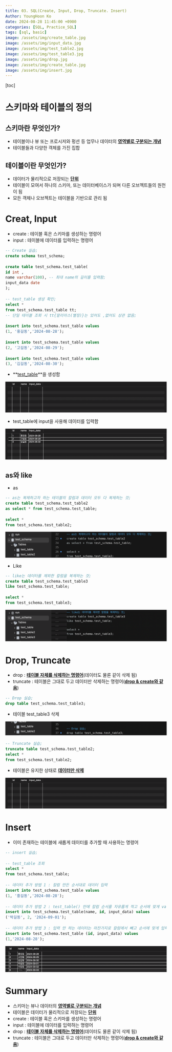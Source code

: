 ```yaml
---
title: 03. SQL(Create, Input, Drop, Truncate. Insert)
Author: YoungHoon Ko
date: 2024-08-28 11:45:00 +0900
categories: [SQL, Practice_SQL]
tags: [sql, basic]
image: /assets/img/create_table.jpg
image: /assets/img/input_data.jpg
image: /assets/img/test_table2.jpg
image: /assets/img/test_table3.jpg
image: /assets/img/drop.jpg
image: /assets/img/create_table.jpg
image: /assets/img/insert.jpg
---
```

[toc]

# 스키마와 테이블의 정의

## 스키마란 무엇인가?

- 테이블이나 뷰 또는 프로시저와 펑션 등 업무나 데이터의 **<u>영역별로 구분되는 개념</u>**
- 테이블들과 다양한 객체를 가진 집합

## 테이블이란 무엇인가?

- 데이터가 물리적으로 저장되는 **<u>단위</u>**
- 테이블이 모여서 하나의 스키마, 또는 데이터베이스가 되며 다른 오브젝트들의 원천이 됨
- 모든 객체나 오브젝트는 테이블을 기반으로 관리 됨

# Creat, Input

- create : 테이블 혹은 스키마를 생성하는 명령어
- input : 테이블에 데이터를 입력하는 명령어

```sql
-- Create 실습;
create schema test_schema;

create table test_schema.test_table(
id int ,
name varchar(100), -- 최대 name의 길이를 입력함;
input_data date
);

-- test_table 생성 확인;
select *
from test_schema.test_table tt;
-- 단일 테이블 조회 시 tt{알리아스(별칭)}는 있어도 ,없어도 상관 없음;

insert into test_schema.test_table values
(1, '홍길동','2024-08-28');

insert into test_schema.test_table values
(2, '고길동','2024-08-29');

insert into test_schema.test_table values
(3, '김길동','2024-08-30');
```

- **<u>test_table</u>**을 생성함

![](/assets/img/create_table.jpg)

- test_table에 input을 사용해 데이터를 입력함

![](/assets/img/input_data.jpg)



## as와 like

- as

```sql
-- as는 복제하고자 하는 테이블의 칼럼과 데이터 모두 다 복제하는 것;
create table test_schema.test_table2
as select * from test_schema.test_table;

select *
from test_schema.test_table2;
```

![](/assets/img/test_table2.jpg)



- Like

```sql
-- like는 데이터를 제외한 칼럼을 복제하는 것;
create table test_schema.test_table3
like test_schema.test_table;

select *
from test_schema.test_table3;
```

![](/assets/img/test_table3.jpg)



# Drop, Truncate

- drop : **<u>테이블 자체를 삭제하는 명령어</u>**(데이터도 물론 같이 삭제 됨)
- truncate : 테이블은 그대로 두고 데이터만 삭제하는 명령어(**<u>drop & create와 같음</u>**)

```sql
-- Drop 실습;
drop table test_schema.test_table3;
```

- 테이블 test_table3 삭제

![](/assets/img/drop.jpg)

```sql
-- Truncate 실습;
truncate table test_schema.test_table2;
select *
from test_schema.test_table2;
```

- 테이블은 유지한 상태로 **<u>데이터만 삭제</u>**

![](/assets/img/create_table.jpg)



# Insert

- 이미 존재하는 테이블에 새롭게 데이터를 추가할 때 사용하는 명령어

```sql
-- insert 실습;

-- test_table 조회
select * 
from test_schema.test_table;

-- 데이터 추가 방법 1 : 칼럼 만든 순서대로 데이터 입력
insert into test_schema.test_table values
(1, '홍길동','2024-08-28');

-- 데이터 추가 방법 2 : test_table() 안에 칼럼 순서를 자유롭게 적고 순서에 맞게 values에 입력
insert into test_schema.test_table(name, id, input_data) values
('박길동', 2, '2024-09-01');

-- 데이터 추가 방법 3 : 입력 안 하는 데이터는 마찬가지로 칼럼에서 빼고 순서에 맞게 입력
insert into test_schema.test_table (id, input_data) values
(1,'2024-08-28');
```

![](/assets/img/insert.jpg)

# Summary

- 스키마는 뷰나 데이터의 **<u>영역별로 구분되는 개념</u>**
- 테이블은 데이터가 물리적으로 저장되는 **<u>단위</u>**
- create : 테이블 혹은 스키마를 생성하는 명령어
- input : 테이블에 데이터를 입력하는 명령어
- drop : **<u>테이블 자체를 삭제하는 명령어</u>**(데이터도 물론 같이 삭제 됨)
- truncate : 테이블은 그대로 두고 데이터만 삭제하는 명령어(**<u>drop & create와 같음</u>**)

